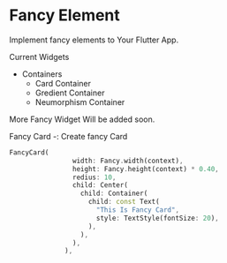 # Fancy Element

Implement fancy elements to Your Flutter App.

Current Widgets

* Containers
  * Card Container
  * Gredient Container
  * Neumorphism Container

More Fancy Widget Will be added soon.

Fancy Card -: Create fancy Card

```dart
FancyCard(
                width: Fancy.width(context),
                height: Fancy.height(context) * 0.40,
                redius: 10,
                child: Center(
                  child: Container(
                    child: const Text(
                      "This Is Fancy Card",
                      style: TextStyle(fontSize: 20),
                    ),
                  ),
                ),
              ),
```
